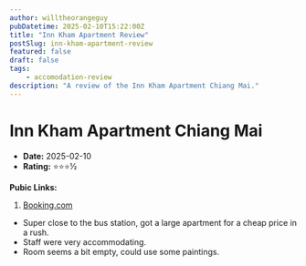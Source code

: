 ```yaml
---
author: willtheorangeguy
pubDatetime: 2025-02-10T15:22:00Z
title: "Inn Kham Apartment Review"
postSlug: inn-kham-apartment-review
featured: false
draft: false
tags:
    - accomodation-review
description: "A review of the Inn Kham Apartment Chiang Mai."
---
```


# Inn Kham Apartment Chiang Mai

-   **Date:** 2025-02-10
-   **Rating:** ⭐⭐⭐½

**Pubic Links:**

1. [Booking.com](https://www.booking.com/hotel/th/inn-kham-apartment.html?aid=332731&label=review_am&sid=6c3090a30fcb1b3f98f273ab86c7aa23&activeTab=htReviews&dist=0&keep_landing=1&rurl=7fe033165d9d7d8e&sb_price_type=total&type=total&#tab-reviews)

- Super close to the bus station, got a large apartment for a cheap price in a rush.
- Staff were very accommodating.
- Room seems a bit empty, could use some paintings.
